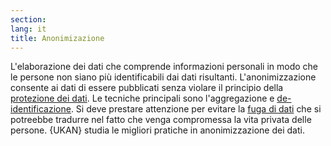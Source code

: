 ```yaml
---
section: 
lang: it
title: Anonimizazione
---
```

L'elaborazione dei dati che comprende informazioni personali in modo che le persone non siano più identificabili dai dati risultanti. L'anonimizzazione consente ai dati di essere pubblicati senza violare il principio della [protezione dei dati](/glossary/it/data-protection/). Le tecniche principali sono l'aggregazione e [de-identificazione](/glossary/en/de-identification/). Si deve prestare attenzione per evitare la [fuga di dati](/glossary/it/data-leakage/) che si potreebbe tradurre nel fatto che venga compromessa la vita privata delle persone. {UKAN} studia le migliori pratiche in anonimizzazione dei dati.
